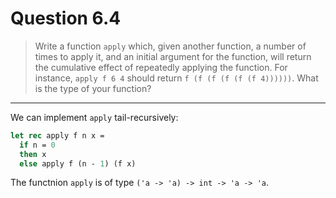 # Question 6.4

> Write a function `apply` which, given another function, a number of times to apply it, and an initial argument for the function, will return the cumulative effect of repeatedly applying the function.
> For instance, `apply f 6 4` should return `f (f (f (f (f (f 4))))))`.
> What is the type of your function?

---

We can implement `apply` tail-recursively:
```ocaml
let rec apply f n x =
  if n = 0
  then x
  else apply f (n - 1) (f x)
```

The functnion `apply` is of type `('a -> 'a) -> int -> 'a -> 'a`.
